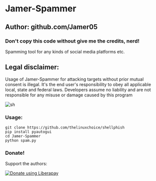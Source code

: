 # Jamer-Spammer
## Author: github.com/Jamer05
### Don't copy this code without give me the credits, nerd!  
Spamming tool for any kinds of social media platforms etc.

## Legal disclaimer:
Usage of Jamer-Spammer for attacking targets without prior mutual consent is illegal. It's the end user's responsibility to obey all applicable local, state and federal laws. Developers assume no liability and are not responsible for any misuse or damage caused by this program 

![sh]()

### Usage:
```
git clone https://github.com/thelinuxchoice/shellphish
pip install pyautogui
cd Jamer-Spammer
python spam.py
```

### Donate!
Support the authors:

<noscript><a href=""><img alt="Donate using Liberapay" src="https://liberapay.com/assets/widgets/donate.svg"></a></noscript>
